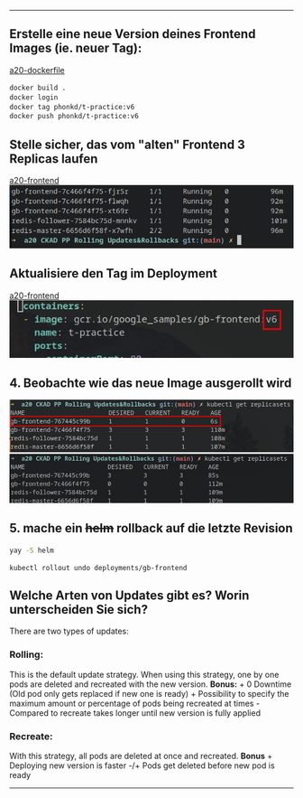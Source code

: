 ***

## Erstelle eine neue Version deines Frontend Images (ie. neuer Tag):

[a20-dockerfile](a20-dockerfile)

```bash
docker build .
docker login
docker tag phonkd/t-practice:v6
docker push phonkd/t-practice:v6
```

## Stelle sicher, das vom "alten" Frontend 3 Replicas laufen
[a20-frontend](docs/Praktische%20Projekte/auftraege/CKAD/aufgaben/a20%20CKAD%20PP%20Rolling%20Updates&Rollbacks/a20-frontend.yml)
![](Pasted%20image%2020230803124732.png)
## Aktualisiere den Tag im Deployment
[a20-frontend](docs/Praktische%20Projekte/auftraege/CKAD/aufgaben/a20%20CKAD%20PP%20Rolling%20Updates&Rollbacks/a20-frontend.yml)
![](Pasted%20image%2020230803124812.png)
## 4. Beobachte wie das neue Image ausgerollt wird
![](Pasted%20image%2020230803125040.png)
![](Pasted%20image%2020230803125058.png)
## 5. mache ein ~~helm~~ rollback auf die letzte Revision

```bash
yay -S helm
```

```
kubectl rollout undo deployments/gb-frontend
```

## Welche Arten von Updates gibt es? Worin unterscheiden Sie sich?

There are two types of updates:
### Rolling:
This is the default update strategy.
When using this strategy, one by one pods are deleted and recreated with the new version.
**Bonus:**
\+ 0 Downtime (Old pod only gets replaced if new one is ready)
\+ Possibility to specify the maximum amount or percentage of pods being recreated at times
\- Compared to recreate takes longer until new version is fully applied
### Recreate:
With this strategy, all pods are deleted at once and recreated.
**Bonus**
\+ Deploying new version is faster
\-/+ Pods get deleted before new pod is ready

---




